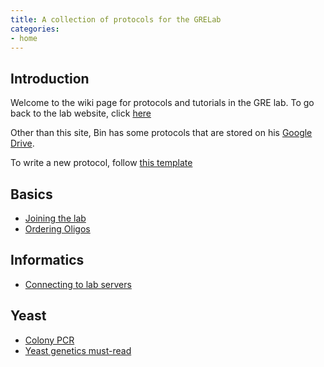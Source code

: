 ```yaml
---
title: A collection of protocols for the GRELab
categories:
- home
---
```


## Introduction
Welcome to the wiki page for protocols and tutorials in the GRE lab. To go back to the lab website, click [here](https://binhe-lab.org)

Other than this site, Bin has some protocols that are stored on his [Google Drive](https://drive.google.com/open?id=0BzL_Etr6O7DMZDI4YmQ3MzQtZWNjMS00NDMwLWI0ZmItYjA0ZDQ4ZDg5NGVk). 

To write a new protocol, follow [this template](docs/protocol-template)

## Basics
- [Joining the lab](/docs/joining-lab)
- [Ordering Oligos](/docs/ordering-oligos)

## Informatics
- [Connecting to lab servers](/docs/lab-server)

## Yeast
- [Colony PCR](/docs/yeast-colony-pcr)
- [Yeast genetics must-read](/pdfs/2019-08-05-C-albicans-genetics-primer-MOMY19.pdf)
